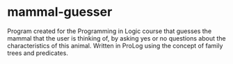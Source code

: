 # mammal-guesser
Program created for the Programming in Logic course that guesses the mammal that the user is thinking of, by asking yes or no questions about the characteristics of this animal.
Written in ProLog using the concept of family trees and predicates.
